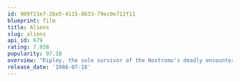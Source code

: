 ```yaml
---
id: 909f21e7-2be5-4115-8633-79ec0e712f11
blueprint: film
title: Aliens
slug: aliens
api_id: 679
rating: 7.938
popularity: 97.18
overview: "Ripley, the sole survivor of the Nostromo's deadly encounter with the monstrous Alien, returns to Earth after drifting through space in hypersleep for 57 years. Although her story is initially met with skepticism, she agrees to accompany a team of Colonial Marines back to LV-426."
release_date: '1986-07-18'
---
```

